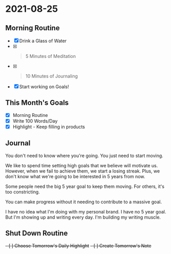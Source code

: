 # 2021-08-25

## Morning Routine
- [x] Drink a Glass of Water
- [x] > 5 Minutes of Meditation
- [x] > 10 Minutes of Journaling
- [x] Start working on Goals!

## This Month's Goals
- [x] Morning Routine
- [x] Write 100 Words/Day
- [x] Highlight - Keep filling in products

## Journal
You don't need to know where you're going. You just need to start moving. 

We like to spend time setting high goals that we believe will motivate us. However, when we fail to achieve them, we start a losing streak. Plus, we don't know what we're going to be interested in 5 years from now.

Some people need the big 5 year goal to keep them moving. For others, it's too constricting.

You can make progress without it needing to contribute to a massive goal.

I have no idea what I'm doing with my personal brand. I have no 5 year goal. But I'm showing up and writing every day. I'm building my writing muscle.

## Shut Down Routine
<del>- [ ] Choose Tomorrow's Daily Highlight</del>
<del>- [ ] Create Tomorrow's Note</del>